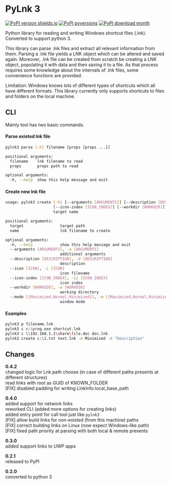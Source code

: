 # PyLnk 3

[![PyPI version shields.io](https://img.shields.io/pypi/v/pylnk3.svg)](https://pypi.python.org/pypi/pylnk3/)
[![PyPI pyversions](https://img.shields.io/pypi/pyversions/pylnk3.svg)](https://pypi.python.org/pypi/pylnk3/)
[![PyPI download month](https://img.shields.io/pypi/dm/pylnk3.svg)](https://pypi.python.org/pypi/pylnk3/)

Python library for reading and writing Windows shortcut files (.lnk).  
Converted to support python 3.

This library can parse .lnk files and extract all relevant information from
them. Parsing a .lnk file yields a LNK object which can be altered and saved
again. Moreover, .lnk file can be created from scratch be creating a LNK
object, populating it with data and then saving it to a file. As that
process requires some knowledge about the internals of .lnk files, some
convenience functions are provided.

Limitation: Windows knows lots of different types of shortcuts which all have
different formats. This library currently only supports shortcuts to files and
folders on the local machine. 

## CLI

Mainly tool has two basic commands.

#### Parse existed lnk file

```sh
pylnk3 parse [-h] filename [props [props ...]]

positional arguments:
  filename    lnk filename to read
  props       props path to read

optional arguments:
  -h, --help  show this help message and exit
```

#### Create new lnk file

```sh
usage: pylnk3 create [-h] [--arguments [ARGUMENTS]] [--description [DESCRIPTION]] [--icon [ICON]]
                     [--icon-index [ICON_INDEX]] [--workdir [WORKDIR]] [--mode [{Maximized,Normal,Minimized}]]
                     target name

positional arguments:
  target                target path
  name                  lnk filename to create

optional arguments:
  -h, --help            show this help message and exit
  --arguments [ARGUMENTS], -a [ARGUMENTS]
                        additional arguments
  --description [DESCRIPTION], -d [DESCRIPTION]
                        description
  --icon [ICON], -i [ICON]
                        icon filename
  --icon-index [ICON_INDEX], -ii [ICON_INDEX]
                        icon index
  --workdir [WORKDIR], -w [WORKDIR]
                        working directory
  --mode [{Maximized,Normal,Minimized}], -m [{Maximized,Normal,Minimized}]
                        window mode
```

#### Examples
```sh
pylnk3 p filename.lnk
pylnk3 c c:\prog.exe shortcut.lnk
pylnk3 c \\192.168.1.1\share\file.doc doc.lnk
pylnk3 create c:\1.txt text.lnk -m Minimized -d "Description"
```

## Changes

**0.4.2**  
changed logic for Lnk.path choose (in case of different paths presents at different structures)  
read links with root as GUID of KNOWN_FOLDER  
[FIX] disabled padding for writing LinkInfo.local_base_path  

**0.4.0**  
added support for network links  
reworked CLI (added more options for creating links)  
added entry point for call tool just like `pylnk3`  
[FIX] allow build links for non-existed (from this machine) paths  
[FIX] correct building links on Linux (now expect Windows-like path)  
[FIX] fixed path priority at parsing with both local & remote presents  


**0.3.0**  
added support links to UWP apps  


**0.2.1**  
released to PyPI

  
**0.2.0**  
converted to python 3  
